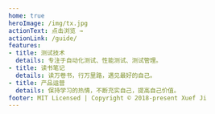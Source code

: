 ```yaml
---
home: true
heroImage: /img/tx.jpg
actionText: 点击浏览 →
actionLink: /guide/
features:
- title: 测试技术
  details: 专注于自动化测试、性能测试、测试管理。
- title: 读书笔记
  details: 读万卷书，行万里路，遇见最好的自己。
- title: 产品运营
  details: 保持学习的热情，不断充实自己，提高自己价值。
footer: MIT Licensed | Copyright © 2018-present Xuef Ji
---
```

